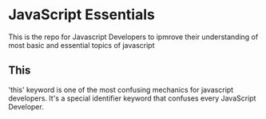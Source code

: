 # JavaScript Essentials

This is the repo for Javascript Developers to ipmrove their understanding of most basic and essential topics of javascript

## This

'this' keyword is one of the most confusing mechanics for javascript developers. It's a special identifier keyword that confuses every JavaScript Developer.